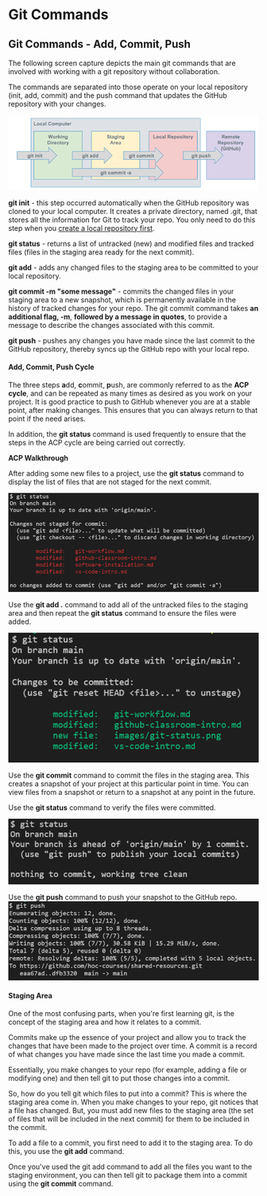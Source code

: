 # Git Commands

## Git Commands - Add, Commit, Push

The following screen capture depicts the main git commands that are involved with working with a git repository without collaboration.

The commands are separated into those operate on your local repository \(init, add, commit\) and the push command that updates the GitHub repository with your changes.

[![](https://raw.githubusercontent.com/hoc-labs/images/main/assignments-intro-9.png)](https://raw.githubusercontent.com/hoc-labs/images/main/assignments-intro-9.png)

**git init** - this step occurred automatically when the GitHub repository was cloned to your local computer. It creates a private directory, named .git, that stores all the information for Git to track your repo. You only need to do this step when you [create a local repository first]().

**git status** - returns a list of untracked \(new\) and modified files and tracked files \(files in the staging area ready for the next commit\).

**git add** - adds any changed files to the staging area to be committed to your local repository.

**git commit -m "some message"** - commits the changed files in your staging area to a new snapshot, which is permanently available in the history of tracked changes for your repo. The git commit command takes **an additional flag, -m**, **followed by a message in quotes**, to provide a message to describe the changes associated with this commit.

**git push** - pushes any changes you have made since the last commit to the GitHub repository, thereby syncs up the GitHub repo with your local repo.  


#### Add, Commit, Push Cycle

The three steps **a**dd, **c**ommit, **p**ush, are commonly referred to as the **ACP cycle**, and can be repeated as many times as desired as you work on your project. It is good practice to push to GitHub whenever you are at a stable point, after making changes. This ensures that you can always return to that point if the need arises.

In addition, the **git status** command is used frequently to ensure that the steps in the ACP cycle are being carried out correctly.  


**ACP Walkthrough**

After adding some new files to a project, use the **git status** command to display the list of files that are not staged for the next commit.

[![](https://github.com/hoc-courses/shared-resources/raw/main/images/git-status.png)](https://github.com/hoc-courses/shared-resources/blob/main/images/git-status.png)

Use the **git add .** command to add all of the untracked files to the staging area and then repeat the **git status** command to ensure the files were added.

[![](https://github.com/hoc-courses/shared-resources/raw/main/images/git-status-after-add.png)](https://github.com/hoc-courses/shared-resources/blob/main/images/git-status-after-add.png)

Use the **git commit** command to commit the files in the staging area. This creates a snapshot of your project at this particular point in time. You can view files from a snapshot or return to a snapshot at any point in the future.

Use the **git status** command to verify the files were committed.

[![](https://github.com/hoc-courses/shared-resources/raw/main/images/git-status-after-commit.png)](https://github.com/hoc-courses/shared-resources/blob/main/images/git-status-after-commit.png)

Use the **git push** command to push your snapshot to the GitHub repo. [![](https://github.com/hoc-courses/shared-resources/raw/main/images/git-push.png)](https://github.com/hoc-courses/shared-resources/blob/main/images/git-push.png)  
  


#### Staging Area

One of the most confusing parts, when you're first learning git, is the concept of the staging area and how it relates to a commit.

Commits make up the essence of your project and allow you to track the changes that have been made to the project over time. A commit is a record of what changes you have made since the last time you made a commit.

Essentially, you make changes to your repo \(for example, adding a file or modifying one\) and then tell git to put those changes into a commit.

So, how do you tell git which files to put into a commit? This is where the staging area come in. When you make changes to your repo, git notices that a file has changed. But, you must add new files to the staging area \(the set of files that will be included in the next commit\) for them to be included in the commit.

To add a file to a commit, you first need to add it to the staging area. To do this, you use the **git add** command.

Once you've used the git add command to add all the files you want to the staging environment, you can then tell git to package them into a commit using the **git commit** command.


